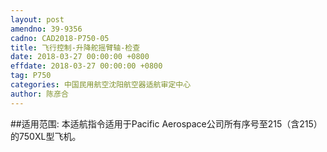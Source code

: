 ```yaml
---
layout: post
amendno: 39-9356
cadno: CAD2018-P750-05
title: 飞行控制-升降舵摇臂轴-检查
date: 2018-03-27 00:00:00 +0800
effdate: 2018-03-27 00:00:00 +0800
tag: P750
categories: 中国民用航空沈阳航空器适航审定中心
author: 陈彦合
---
```


##适用范围:
本适航指令适用于Pacific Aerospace公司所有序号至215（含215）的750XL型飞机。

